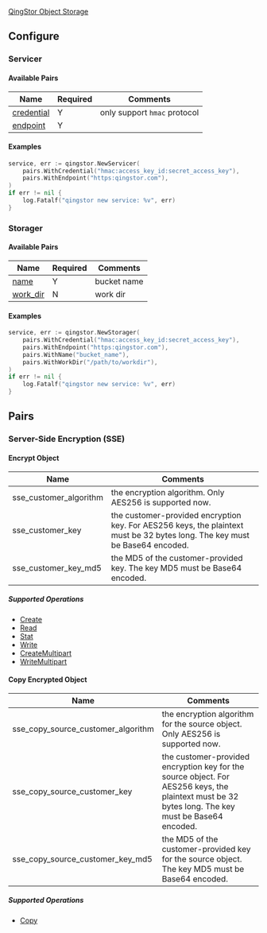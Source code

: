 [QingStor Object Storage](https://www.qingcloud.com/products/qingstor/)

## Configure

### Servicer

#### Available Pairs

| Name | Required | Comments |
| ---- | -------- | -------- |
| [credential](go-storage/pairs/credential.md) | Y | only support `hmac` protocol |
| [endpoint](go-storage/pairs/endpoint.md) | Y | |

#### Examples

```go
service, err := qingstor.NewServicer(
    pairs.WithCredential("hmac:access_key_id:secret_access_key"),
    pairs.WithEndpoint("https:qingstor.com"),
)
if err != nil {
    log.Fatalf("qingstor new service: %v", err)
}
```

### Storager

#### Available Pairs

| Name | Required | Comments |
| ---- | -------- | -------- |
| [name](go-storage/pairs/name.md) | Y | bucket name |
| [work_dir](go-storage/pairs/work_dir.md) | N | work dir |

#### Examples

```go
service, err := qingstor.NewStorager(
    pairs.WithCredential("hmac:access_key_id:secret_access_key"),
    pairs.WithEndpoint("https:qingstor.com"),
    pairs.WithName("bucket_name"),
    pairs.WithWorkDir("/path/to/workdir"),
)
if err != nil {
    log.Fatalf("qingstor new service: %v", err)
}
```

## Pairs

### Server-Side Encryption (SSE)

#### Encrypt Object

| Name                   | Comments                                                     |
| ---------------------- | ------------------------------------------------------------ |
| sse_customer_algorithm | the encryption algorithm. Only AES256 is supported now.      |
| sse_customer_key       | the customer-provided encryption key. For AES256 keys, the plaintext must be 32 bytes long. The key must be Base64 encoded. |
| sse_customer_key_md5   | the MD5 of the customer-provided key. The key MD5 must be Base64 encoded. |

##### Supported Operations

- [Create](../operations/storager/create.md)
- [Read](../operations/storager/read.md)
- [Stat](../operations/storager/stat.md)
- [Write](../operations/storager/write.md)
- [CreateMultipart](../operations/multiparter/create_multipart.md)
- [WriteMultipart](../operations/multiparter/write_multipart.md)

#### Copy Encrypted Object

| Name                               | Comments                                                     |
| ---------------------------------- | ------------------------------------------------------------ |
| sse_copy_source_customer_algorithm | the encryption algorithm for the source object. Only AES256 is supported now. |
| sse_copy_source_customer_key       | the customer-provided encryption key for the source object. For AES256 keys, the plaintext must be 32 bytes long. The key must be Base64 encoded. |
| sse_copy_source_customer_key_md5   | the MD5 of the customer-provided key for the source object. The key MD5 must be Base64 encoded. |

##### Supported Operations

- [Copy](../operations/copy.md)
